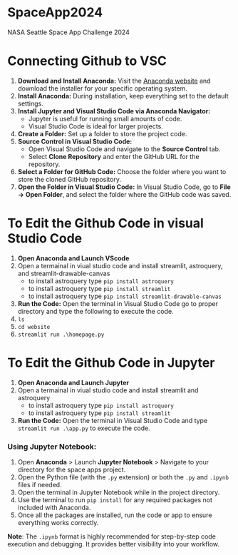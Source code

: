 # SpaceApp2024
NASA Seattle Space App Challenge 2024


# Connecting Github to VSC
1) **Download and Install Anaconda:** Visit the [Anaconda website](https://www.anaconda.com/download) and download the installer for your specific operating system.
2) **Install Anaconda:** During installation, keep everything set to the default settings.
3) **Install Jupyter and Visual Studio Code via Anaconda Navigator:**
    * Jupyter is useful for running small amounts of code.
    * Visual Studio Code is ideal for larger projects.
4) **Create a Folder:** Set up a folder to store the project code.
5) **Source Control in Visual Studio Code:**
    * Open Visual Studio Code and navigate to the **Source Control** tab.
    * Select **Clone Repository** and enter the GitHub URL for the repository.
6) **Select a Folder for GitHub Code:** Choose the folder where you want to store the cloned GitHub repository.
7) **Open the Folder in Visual Studio Code:** In Visual Studio Code, go to **File → Open Folder**, and select the folder where the GitHub code was saved.


# To Edit the Github Code in visual Studio Code 
1) **Open Anaconda and Launch VScode**
2) Open a termainal in viual studio code and install streamlit, astroquery, and streamlit-drawable-canvas 
    * to install astroquery type `pip install astroquery`
    * to install astroquery type `pip install streamlit`
    * to install astroquery type `pip install streamlit-drawable-canvas`
3) **Run the Code:** Open the terminal in Visual Studio Code go to proper directory and type the following to execute the code.
4) `ls`
5) `cd website`
6) `streamlit run .\homepage.py` 

# To Edit the Github Code in Jupyter 
1) **Open Anaconda and Launch  Jupyter**
2) Open a termainal in viual studio code and install streamlit and astroquery 
    * to install astroquery type `pip install astroquery`
    * to install astroquery type `pip install streamlit`
9) **Run the Code:** Open the terminal in Visual Studio Code and type `streamlit run .\app.py` to execute the code.


### Using Jupyter Notebook:

1. Open **Anaconda** > Launch **Jupyter Notebook** > Navigate to your directory for the space apps project.
2. Open the Python file (with the `.py` extension) or both the `.py` and `.ipynb` files if needed.
3. Open the terminal in Jupyter Notebook while in the project directory.
4. Use the terminal to run `pip install` for any required packages not included with Anaconda.
5. Once all the packages are installed, run the code or app to ensure everything works correctly.

**Note**: The `.ipynb` format is highly recommended for step-by-step code execution and debugging. It provides better visibility into your workflow.



